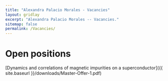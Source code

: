 ```yaml
---
title: "Alexandra Palacio Morales - Vacancies"
layout: gridlay
excerpt: "Alexandra Palacio Morales -- Vacancies."
sitemap: false
permalink: /Vacancies/
---
```


# Open positions

[Dynamics and correlations of magnetic impurities on a superconductor]({{ site.baseurl }}/downloads/Master-Offer-1.pdf)

